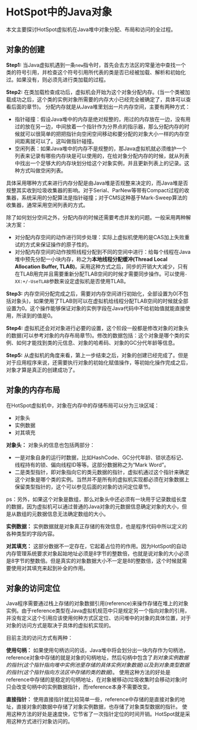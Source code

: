 # HotSpot中的Java对象

本文主要探讨HotSpot虚拟机在Java堆中对象分配、布局和访问的全过程。

## 对象的创建

**Step1:**
当Java虚拟机遇到一条`new`指令时，首先会去方法区的常量池中查找一个类的符号引用，并检查这个符号引用所代表的类是否已经被加载、解析和初始化过。如果没有，则必须先进行类加载的过程。

**Step2:**
在类加载检查成功后，虚拟机会开始为这个对象分配内存。(当一个类被加载成功之后，这个类的实例对象所需要的内存大小已经完全被确定了，具体可以查看后面的章节)。
分配内存就是从Java堆里划出一片内存空间，主要有两种方式：
- 指针碰撞：假设Java堆中的内存是绝对规整的，用过的内存放在一边，没有用过的放在另一边，中间放着一个指针作为分界点的指示器，那么分配内存的时候就可以很简单的把把指针向空闲空间移动和要分配的对象大小一样的内存空间距离就可以了。这叫做指针碰撞。
- 空闲列表：如果Java堆中的内存不是规整的，那Java虚拟机就必须维护一个列表来记录有哪些内存块是可以使用的，在给对象分配内存的时候，就从列表中找出一个足够大的内存块划分给这个对象实例，并且更新列表上的记录。这种方式叫做空闲列表。

具体采用哪种方式来进行内存分配是由Java堆是否规整来决定的，而Java堆是否规整其实收到垃圾收集器的影响。对于Serial、ParNew等带有Compact过程的收集器，系统采用的分配算法是指针碰撞；对于CMS这种基于Mark-Sweep算法的收集器，通常采用空闲列表的方式。

除了如何划分空间之外，分配内存的时候还需要考虑并发的问题。一般采用两种解决方案：
- 对分配内存空间的动作进行同步处理：实际上虚拟机使用的是CAS加上失败重试的方式来保证操作的原子性的。
- 对分配内存空间的动作按照线程分配到不同的空间中进行：给每个线程在Java堆中预先分配一小块内存，称之为**本地线程分配缓冲(Thread Local Allocation Buffer, TLAB)**。采用这种方式之后，同步的开销大大减少，只有在TLAB用完并且需要重新分配TLAB空间的时候才需要同步操作。可以使用`-XX:+/-UseTLAB`参数来设定虚拟机是否使用TLAB。

**Step3:**
内存空间分配完成之后，需要对内存空间进行初始化，全部设置为0(不包括对象头)，如果使用了TLAB则可以在虚拟机给线程分配TLAB空间的时候就全部设置为0。这个操作能够保证对象的实例字段在Java代码中不给初始值就能直接使用，所读到的值是0。

**Step4:**
虚拟机还会对对象进行必要的设置，这个阶段一般都是修改对象的对象头的数据(可以参考对象的内存布局章节)。修改的数据包括：这个对象是哪个类的实例、如何才能找到类的元信息、对象的哈希码、对象的GC分代年龄等信息。

**Step5:**
从虚拟机的角度来看，第上一步结束之后，对象的创建已经完成了。但是对于应用程序来说，还需要执行对象的初始化赋值操作，等初始化操作完成之后，对象才算是真正的创建成功了。


## 对象的内存布局

在HotSpot虚拟机中，对象在内存中的存储布局可以分为三块区域：
- 对象头
- 实例数据
- 对其填充

**对象头：**
对象头的信息也包括两部分：
- 一是对象自身的运行时数据，比如HashCode、GC分代年龄、锁状态标记、线程持有的锁、偏向线程ID等等。这部分数据称之为“Mark Word”。
- 二是类型指针，即对象指向它的类元数据的指针，虚拟机通过这个指针来确定这个对象是哪个类的实例。当然并不是所有的虚拟机实现都必须在对象数据上保留类型指针的，这个可以参见后面的对象的访问定位章节。

ps：另外，如果这个对象是数组，那么对象头中还必须有一块用于记录数组长度的数据，因为虚拟机可以通过普通的Java对象的元数据信息确定对象的大小，但是从数组的元数据信息无法确定数组的大小。

**实例数据：**
实例数据就是对象真正存储的有效信息，也是程序代码中所以定义的各种类型的字段内容。

**对其填充：**
这部分数据不一定存在，它起着占位符的作用。因为HotSpot的自动内存管理系统要求对象起始地址必须是8字节的整数倍，也就是说对象的大小必须是8字节的整数倍。但是真实的对象数据大小不一定是8的整数倍，这个时候就需要使用对其填充来起到补全的作用。

## 对象的访问定位

Java程序需要通过栈上存储的对象数据引用(reference)来操作存储在堆上的对象实例。由于reference类型在Java虚拟机规范中只是规定另一个指向对象的引用，并没有定义这个引用应该使用何种方式区定位、访问堆中的对象的具体位置，对于对象的访问方式是取决于具体的虚拟机实现的。

目前主流的访问方式有两种：

**使用句柄：**
如果使用句柄访问的话，Java堆中将会划分出一块内存作为句柄池，reference对象中存储的就是对象的句柄地址，然后句柄中包含了*到对象实例数据的指针(这个指针指向堆中实例池里存储的具体实例对象数据)*以及*到对象类型数据的指针(这个指针指向方法区中存储的类的数据)*。
使用这种方法的好处是reference中存储的是稳定的句柄地址，在对象被移动(垃圾收集时会移动对象)时只会改变句柄中的实例数据指针，而reference本身不需要改变。

**直接指针：**
使用直接指针就比较简单一些，reference中存储的是直接对象的地址，直接对象的数据中存储了对象实例数据，也存储了对象类型数据的指针。
使用这种方法的好处是速度快，它节省了一次指针定位的时间开销。HotSpot就是采用这种方式进行对象访问的。




